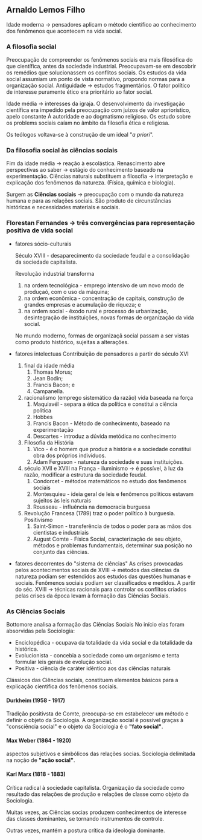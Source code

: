 ## **Arnaldo Lemos Filho**
Idade moderna -> pensadores aplicam o método científico ao conhecimento dos fenômenos que acontecem na vida social.

### A filosofia social
Preocupação de compreender os fenômenos sociais era mais filosófica do que científica, antes da sociedade industrial.
Preocupavam-se em descobrir os remédios que solucionassem os conflitos sociais. Os estudos da vida social assumiam um ponto de vista normativo, propondo normas para a organização social.
Antiguidade -> estudos fragmentários.
O fator político de interesse puramente ético era prioritário ao fator social.

Idade média -> interesses da igraja.
O desenvolvimento da investigação científica era impedido pela preocupação com juízos de valor apriorístico, apelo constante À autoridade e ao dogmatismo religioso. Os estudo sobre os problems sociais caíam no âmbito da filosofia ética e religiosa.

Os teólogos voltava-se à construção de um ideal "*a priori*".

### Da filosofia social às ciências sociais

Fim da idade média -> reação à escolástica. 
Renascimento abre perspectivas ao saber -> estágio do conhecimento baseado na experimentação.
Ciências naturais substituem a filosofia -> interpretação e explicação dos fenômenos da natureza. (Física, química e biologia).

Surgem as **Ciências sociais** -> preocupação com o mundo da natureza humana e para as relações sociais.
São produto de circunstâncias históricas e necessidades materiais e sociais.

### Florestan Fernandes -> três convergências para representação positiva de vida social
- fatores sócio-culturais

    Século XVIII - desaparecimento da sociedade feudal e a consolidação da sociedade capitalista.
    
    Revolução industrial transforma
  1. na ordem tecnológica - emprego intensivo de um novo modo de produçaõ, com o uso da máquina;
  2. na ordem econômica - concentração de capitais, construção de grandes empresas e acumulação de riqueza; e
  3. na ordem social - êxodo rural e processo de urbanização, desintegração de instituições, novas formas de organização da vida social.
    
    No mundo moderno, formas de organizaçã social passam a ser vistas como produto histórico, sujeitas a alterações.


- fatores intelectuas
    Contribuição de pensadores a partir do século XVI
    1. final da idade média
       1. Thomas Morus;
       2. Jean Bodin;
       3. Francis Bacon; e
       4. Campanella.
    2. racionalismo (emprego sistemático da razão) vida baseada na força
       1. Maquiavél - separa a ética da política e constitui a ciência política
       2. Hobbes
       3. Francis Bacon - Método de conhecimento, baseado na experimentação
       4. Descartes - introduz a dúvida metódica no conhecimento
    3. Filosofia da História
       1. Vico - é o homem que produz a história e a sociedade constitui obra dos próprios indivíduos.
       2. Adam Ferguson - natureza da sociedade e suas instituições.
    4. século XVII e XVIII na França - iluminismo -> é possível, à luz da razão, modificar a estrutura da sociedade feudal.
       1. Condorcet - métodos matemáticos no estudo dos fenômenos sociais
       2. Montesquieu - ideia geral de leis e fenômenos políticos estavam sujeitos às leis naturais
       3. Rousseau - influência na democracia burguesa
    5. Revolução Francesa (1789) traz o poder político à burguesia. Positivismo
       1. Saint-Simon - transferência de todos o poder para as mãos dos cientistas e industriais
       2. August Comte - Física Social, caracterização de seu objeto, métodos e problemas fundamentais, determinar sua posição no conjunto das ciências.


- fatores decorrentes do "sistema de ciências"
As crises provocadas pelos acontecimentos sociais de XVIII -> métodos das ciências da natureza podiam ser estendidos aos estudos das questões humanas e sociais. Fenômenos sociais podiam ser classificados e medidos.
A partir do séc. XVIII -> técnicas racionais para controlar os conflitos criados pelas crises da época levam à formação das Ciências Sociais.

### As Ciências Sociais

Bottomore analisa a formação das Ciências Sociais
No início elas foram absorvidas pela Sociologia:

- Enciclopédica - ocupava da totalidade da vida social e da totalidade da histórica.
- Evolucionista - concebia a sociedade como um organismo e tenta formular leis gerais de evolução social.
- Positiva - ciência de caráter idêntico aos das ciências naturais


Clássicos das Ciências sociais, constituem elementos básicos para a explicação científica dos fenômenos sociais.

#### Durkheim (1958 - 1917)
Tradição positivsta de Comte, preocupa-se em estabelecer um método e definir o objeto da Sociologia. A organização social é possível graças à "consciência social" e o objeto da Sociologia é o **"fato social"**.
#### Max Weber (1864 - 1920)
aspectos subjetivos e simbólicos das relações socias. Sociologia delimitada na noção de **"ação social"**.
#### Karl Marx (1818 - 1883)
Crítica radical à sociedade capitalista. Organização da sociedade como resultado das relações de produção e relações de classe como objeto da Sociologia.



Muitas vezes, as Ciências socias produzem conhecimentos de interesse das classes dominantes, se tornando instrumentos de controle.

Outras vezes, mantém a postura crítica da ideologia dominante.
